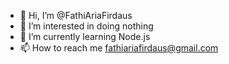 - 👋 Hi, I’m @FathiAriaFirdaus
- 👀 I’m interested in doing nothing
- 🌱 I’m currently learning Node.js
- 📫 How to reach me fathiariafirdaus@gmail.com

<!---
FathiAriaFirdaus/FathiAriaFirdaus is a ✨ special ✨ repository because its `README.md` (this file) appears on your GitHub profile.
You can click the Preview link to take a look at your changes.
--->
